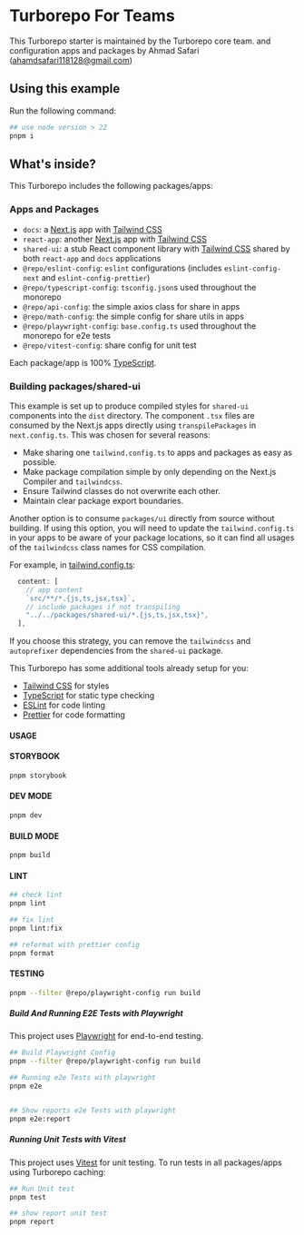 # Turborepo For Teams

This Turborepo starter is maintained by the Turborepo core team. and configuration apps and packages by Ahmad Safari (ahamdsafari118128@gmail.com)

## Using this example

Run the following command:

```sh
## use node version > 22
pnpm i
```

## What's inside?

This Turborepo includes the following packages/apps:

### Apps and Packages

- `docs`: a [Next.js](https://nextjs.org/) app with [Tailwind CSS](https://tailwindcss.com/)
- `react-app`: another [Next.js](https://nextjs.org/) app with [Tailwind CSS](https://tailwindcss.com/)
- `shared-ui`: a stub React component library with [Tailwind CSS](https://tailwindcss.com/) shared by both `react-app` and `docs` applications
- `@repo/eslint-config`: `eslint` configurations (includes `eslint-config-next` and `eslint-config-prettier`)
- `@repo/typescript-config`: `tsconfig.json`s used throughout the monorepo
- `@repo/api-config`: the simple axios class for share in apps
- `@repo/math-config`: the simple config for share utils in apps
- `@repo/playwright-config`: `base.config.ts` used throughout the monorepo for e2e tests
- `@repo/vitest-config`: share config for unit test

Each package/app is 100% [TypeScript](https://www.typescriptlang.org/).

### Building packages/shared-ui

This example is set up to produce compiled styles for `shared-ui` components into the `dist` directory. The component `.tsx` files are consumed by the Next.js apps directly using `transpilePackages` in `next.config.ts`. This was chosen for several reasons:

- Make sharing one `tailwind.config.ts` to apps and packages as easy as possible.
- Make package compilation simple by only depending on the Next.js Compiler and `tailwindcss`.
- Ensure Tailwind classes do not overwrite each other.
- Maintain clear package export boundaries.

Another option is to consume `packages/ui` directly from source without building. If using this option, you will need to update the `tailwind.config.ts` in your apps to be aware of your package locations, so it can find all usages of the `tailwindcss` class names for CSS compilation.

For example, in [tailwind.config.ts](packages/tailwind-config/tailwind.config.ts):

```js
  content: [
    // app content
    `src/**/*.{js,ts,jsx,tsx}`,
    // include packages if not transpiling
    "../../packages/shared-ui/*.{js,ts,jsx,tsx}",
  ],
```

If you choose this strategy, you can remove the `tailwindcss` and `autoprefixer` dependencies from the `shared-ui` package.

This Turborepo has some additional tools already setup for you:

- [Tailwind CSS](https://tailwindcss.com/) for styles
- [TypeScript](https://www.typescriptlang.org/) for static type checking
- [ESLint](https://eslint.org/) for code linting
- [Prettier](https://prettier.io) for code formatting

#### USAGE

#### STORYBOOK

```sh
pnpm storybook
```

#### DEV MODE

```sh
pnpm dev
```

#### BUILD MODE

```sh
pnpm build
```

#### LINT

```sh
## check lint
pnpm lint

## fix lint
pnpm lint:fix

## reformat with prettier config
pnpm format
```

#### TESTING

```sh
pnpm --filter @repo/playwright-config run build
```

##### Build And Running E2E Tests with Playwright

This project uses [Playwright](https://playwright.dev/) for end-to-end testing.

```bash
## Build Playwright Config
pnpm --filter @repo/playwright-config run build

## Running e2e Tests with playwright
pnpm e2e


## Show reports e2e Tests with playwright
pnpm e2e:report
```

##### Running Unit Tests with Vitest

This project uses [Vitest](https://vitest.dev/) for unit testing.
To run tests in all packages/apps using Turborepo caching:

```bash
## Run Unit test
pnpm test

## show report unit test
pnpm report
```
